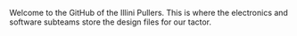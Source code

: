 Welcome to the GitHub of the Illini Pullers. This is where the electronics and software subteams store the design files for our tactor.
